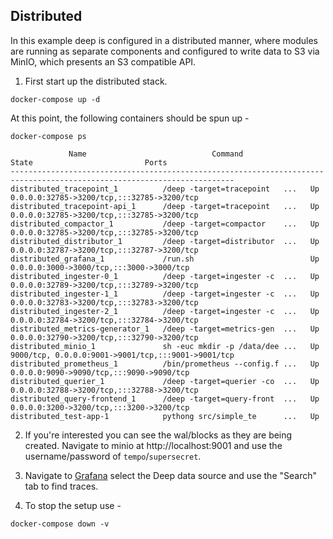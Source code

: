 ## Distributed

In this example deep is configured in a distributed manner, where modules are
running as separate components and configured to write data to S3 via MinIO,
which presents an S3 compatible API.

1. First start up the distributed stack.

```console
docker-compose up -d
```

At this point, the following containers should be spun up -

```console
docker-compose ps
```
```
             Name                            Command               State                         Ports                       
------------------------------------------------------------------------------------------------------------------------
distributed_tracepoint_1          /deep -target=tracepoint   ...   Up      0.0.0.0:32785->3200/tcp,:::32785->3200/tcp        
distributed_tracepoint-api_1      /deep -target=tracepoint   ...   Up      0.0.0.0:32785->3200/tcp,:::32785->3200/tcp        
distributed_compactor_1           /deep -target=compactor    ...   Up      0.0.0.0:32785->3200/tcp,:::32785->3200/tcp        
distributed_distributor_1         /deep -target=distributor  ...   Up      0.0.0.0:32787->3200/tcp,:::32787->3200/tcp        
distributed_grafana_1             /run.sh                          Up      0.0.0.0:3000->3000/tcp,:::3000->3000/tcp          
distributed_ingester-0_1          /deep -target=ingester -c  ...   Up      0.0.0.0:32789->3200/tcp,:::32789->3200/tcp        
distributed_ingester-1_1          /deep -target=ingester -c  ...   Up      0.0.0.0:32783->3200/tcp,:::32783->3200/tcp        
distributed_ingester-2_1          /deep -target=ingester -c  ...   Up      0.0.0.0:32784->3200/tcp,:::32784->3200/tcp        
distributed_metrics-generator_1   /deep -target=metrics-gen  ...   Up      0.0.0.0:32790->3200/tcp,:::32790->3200/tcp        
distributed_minio_1               sh -euc mkdir -p /data/dee ...   Up      9000/tcp, 0.0.0.0:9001->9001/tcp,:::9001->9001/tcp
distributed_prometheus_1          /bin/prometheus --config.f ...   Up      0.0.0.0:9090->9090/tcp,:::9090->9090/tcp          
distributed_querier_1             /deep -target=querier -co  ...   Up      0.0.0.0:32788->3200/tcp,:::32788->3200/tcp        
distributed_query-frontend_1      /deep -target=query-front  ...   Up      0.0.0.0:3200->3200/tcp,:::3200->3200/tcp
distributed_test-app-1            pythong src/simple_te      ...   Up 
```

2. If you're interested you can see the wal/blocks as they are being created.  Navigate to minio at
http://localhost:9001 and use the username/password of `tempo`/`supersecret`.

3. Navigate to [Grafana](http://localhost:3000/explore) select the Deep data source and use the "Search"
tab to find traces.

4. To stop the setup use -

```console
docker-compose down -v
```
